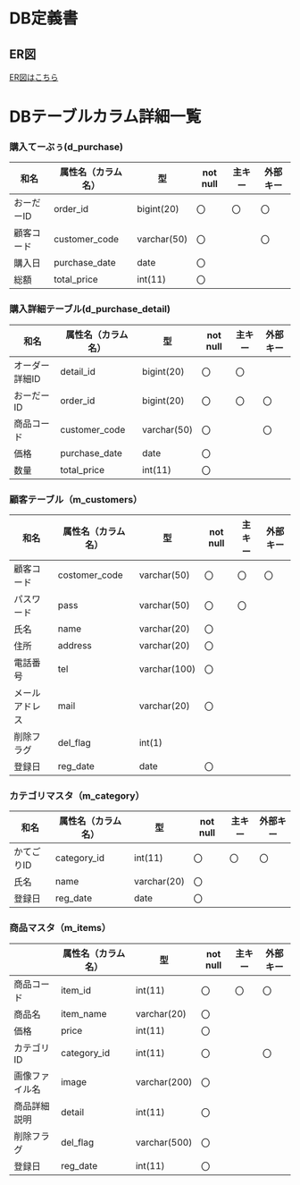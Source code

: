 # DB定義書
## ER図
[ER図はこちら]( https://github.com/aso2001036/2021sys-design/blob/main/ER.md "ER図はこちら" )

# DBテーブルカラム詳細一覧

### 購入てーぶぅ(d_purchase)
|和名|属性名（カラム名）|型|not null|主キー|外部キー|
|----|----|--|--------|------|-----|
|おーだーID |order_id|bigint(20)|〇|〇|〇|
|顧客コード|customer_code|varchar(50)|〇||〇|
|購入日|purchase_date|date|〇|||
|総額|total_price|int(11)|〇|||

### 購入詳細テーブル(d_purchase_detail)
|和名|属性名（カラム名）|型|not null|主キー|外部キー|
|----|----|--|--------|------|-----|
|オーダー詳細ID|detail_id|bigint(20)|〇|〇||
|おーだーID |order_id|bigint(20)|〇|〇|〇|
|商品コード|customer_code|varchar(50)|〇||〇|
|価格|purchase_date|date|〇|||
|数量|total_price|int(11)|〇|||

### 顧客テーブル（m_customers）
|和名|属性名（カラム名）|型|not null|主キー|外部キー|
|----|----|--|--------|------|-----|
|顧客コード|costomer_code|varchar(50)|〇|〇|〇|
|パスワード|pass|varchar(50)|〇|〇||
|氏名|name|varchar(20)|〇|||
|住所|address|varchar(20)|〇|||
|電話番号|tel|varchar(100)|〇|||
|メールアドレス|mail|varchar(20)|〇|||
|削除フラグ|del_flag|int(1)||||
|登録日|reg_date|date|〇|||

### カテゴリマスタ（m_category）
|和名|属性名（カラム名）|型|not null|主キー|外部キー|
|----|----|--|--------|------|-----|
|かてごりID|category_id|int(11)|〇|〇|〇|
|氏名|name|varchar(20)|〇|||
|登録日|reg_date|date|〇|||

### 商品マスタ（m_items）
||属性名（カラム名）|型|not null|主キー|外部キー|
|----|----|--|--------|------|-----|
|商品コード|item_id|int(11)|〇|〇|〇|
|商品名|item_name|varchar(20)|〇|||
|価格|price|int(11)|〇|||
|カテゴリID|category_id|int(11)|〇||〇|
|画像ファイル名|image|varchar(200)|〇|||
|商品詳細説明|detail|int(11)|〇|||
|削除フラグ|del_flag|varchar(500)|〇|||
|登録日|reg_date|int(11)|〇|||

